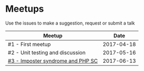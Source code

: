 # Meetups
Use the issues to make a suggestion, request or submit a talk

| Meetup                            | Date       |
|-----------------------------------|------------|
| #1 - First meetup                 | 2017-04-18 |
| #2 - Unit testing and discussion  | 2017-05-16 |
| [#3 - Imposter syndrome and PHP SC](3/README.md) | 2017-06-13 |